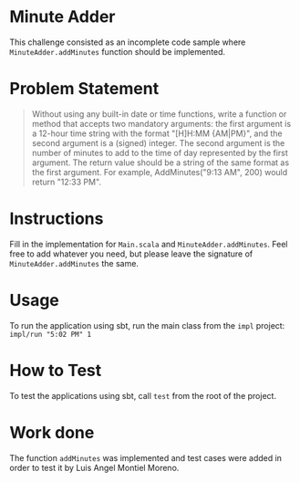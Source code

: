 
# Minute Adder
This challenge consisted as an incomplete code sample where `MinuteAdder.addMinutes` function should be implemented.

# Problem Statement
> Without using any built-in date or time functions, 
> write a function or method that accepts two mandatory arguments: 
> the first argument is a 12-hour time string with the format 
> "[H]H:MM {AM|PM}", and the second argument is a (signed) integer. 
> The second argument is the number of minutes to add to the time of day 
> represented by the first argument. 
> The return value should be a string of the same format as the first argument. 
> For example, AddMinutes("9:13 AM", 200) would return "12:33 PM".

# Instructions
Fill in the implementation for `Main.scala` and `MinuteAdder.addMinutes`. 
Feel free to add whatever you need, but please leave the signature of `MinuteAdder.addMinutes` the same.

# Usage
To run the application using sbt, run the main class from the `impl` project: `impl/run "5:02 PM" 1`

# How to Test
To test the applications using sbt, call `test` from the root of the project.

# Work done 

The function `addMinutes` was implemented and test cases were added in order to test it by Luis Angel Montiel Moreno.   



